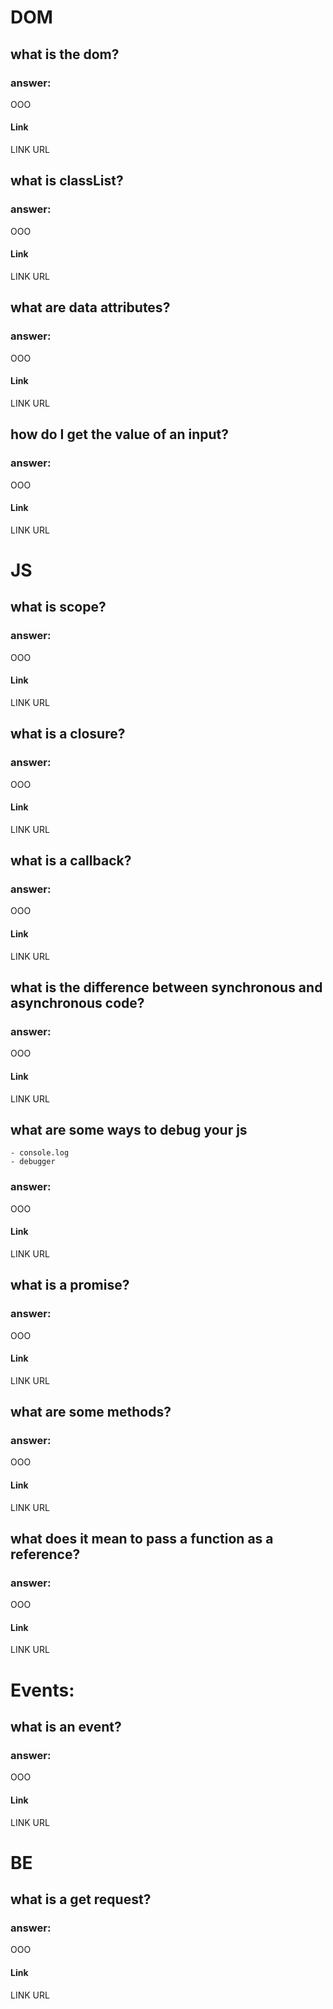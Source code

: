 # DOM

## what is the dom?
### answer:

OOO

#### Link
LINK URL

## what is classList?
### answer:

OOO

#### Link
LINK URL

## what are data attributes?
### answer:

OOO

#### Link
LINK URL

## how do I get the value of an input?
### answer:

OOO

#### Link
LINK URL

# JS

## what is scope?
### answer:

OOO

#### Link
LINK URL

## what is a closure?
### answer:

OOO

#### Link
LINK URL

## what is a callback?
### answer:

OOO

#### Link
LINK URL


## what is the difference between synchronous and asynchronous code?
### answer:

OOO

#### Link
LINK URL


## what are some ways to debug your js
    - console.log
    - debugger
### answer:

OOO

#### Link
LINK URL

## what is a promise?
### answer:

OOO

#### Link
LINK URL

## what are some methods?
### answer:

OOO

#### Link
LINK URL

## what does it mean to pass a function as a reference?
### answer:

OOO

#### Link
LINK URL

# Events:

## what is an event?
### answer:

OOO

#### Link
LINK URL

# BE

## what is a get request?
### answer:

OOO

#### Link
LINK URL
